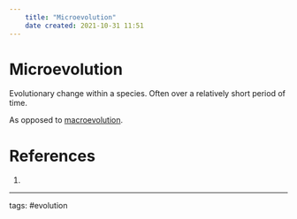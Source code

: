 ```yaml
---
	title: "Microevolution"
	date created: 2021-10-31 11:51
---
```

# Microevolution

Evolutionary change within a species. Often over a relatively short period of time.

As opposed to [macroevolution](Macroevolution).

# References
1. 

---
tags: #evolution 